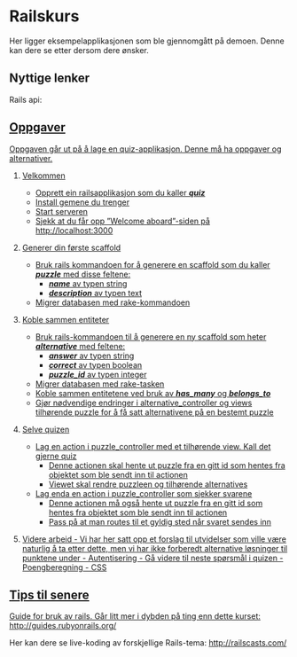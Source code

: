 Railskurs
=========

Her ligger eksempelapplikasjonen som ble gjennomgått på demoen. Denne kan dere se etter dersom dere ønsker.

Nyttige lenker
--------------
Rails api: <a href="http://api.rubyonrails.org/"/>

Oppgaver
--------

Oppgaven går ut på å lage en quiz-applikasjon. Denne må ha oppgaver og alternativer.

1. Velkommen
	- Opprett ein railsapplikasjon som du kaller <b><i>quiz</i></b>
	- Install gemene du trenger
	- Start serveren
	- Sjekk at du får opp ”Welcome aboard”-siden på http://localhost:3000
	 
2. Generer din første scaffold 
	- Bruk rails kommandoen for å generere en scaffold som du kaller <b><i>puzzle</i></b> med disse feltene:
		- <b><i>name</i></b> av typen string
		- <b><i>description</i></b> av typen text
	- Migrer databasen med rake-kommandoen
	
3. Koble sammen entiteter
	- Bruk rails-kommandoen til å generere en ny scaffold som heter <b><i>alternative</i></b> med feltene: 
		- <b><i>answer</i></b> av typen string
		- <b><i>correct</i></b> av typen boolean
		- <b><i>puzzle_id</i></b> av typen integer
	- Migrer databasen med rake-tasken
	- Koble sammen entitetene ved bruk av <b><i>has_many</i></b> og <b><i>belongs_to</i></b>
	- Gjør nødvendige endringer i alternative_controller og views tilhørende puzzle for å få satt alternativene på en bestemt puzzle
	
4. Selve quizen
	- Lag en action i puzzle_controller med et tilhørende view. Kall det gjerne quiz 
		- Denne actionen skal hente ut puzzle fra en gitt id som hentes fra objektet som ble sendt inn til actionen
		- Viewet skal rendre puzzleen og tilhørende alternatives
	- Lag enda en action i puzzle_controller som sjekker svarene 
		- Denne actionen må også hente ut puzzle fra en gitt id som hentes fra objektet som ble sendt inn til actionen
		- Pass på at man routes til et gyldig sted når svaret sendes inn

5. Videre arbeid
		- Vi har her satt opp et forslag til utvidelser som ville være naturlig å ta etter dette, 
		men vi har ikke forberedt alternative løsninger til punktene under
			- Autentisering
			- Gå videre til neste spørsmål i quizen
			- Poengberegning
			- CSS

Tips til senere
---------------
Guide for bruk av rails. Går litt mer i dybden på ting enn dette kurset:
http://guides.rubyonrails.org/

Her kan dere se live-koding av forskjellige Rails-tema:
http://railscasts.com/


